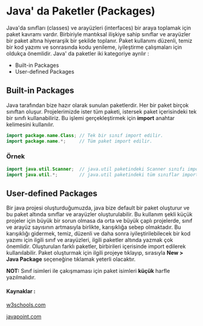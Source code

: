#  Java' da Paketler (Packages)

Java&#39;da sınıfları (classes) ve arayüzleri (interfaces) bir araya toplamak için paket kavramı vardır.  Birbiriyle mantıksal ilişkiye sahip sınıflar ve arayüzler bir paket altına hiyerarşik bir şekilde toplanır. Paket kullanımı düzenli, temiz bir kod yazımı ve sonrasında kodu yenileme, iyileştirme çalışmaları için oldukça önemlidir. Java' da paketler iki kategoriye ayrılır :

- Built-in Packages
- User-defined Packages



## Built-in Packages

Java tarafından bize hazır olarak sunulan paketlerdir. Her bir paket birçok sınıftan oluşur. Projelerimizde ister tüm paketi, istersek paket içerisindeki tek bir sınıfı kullanabiliriz. Bu işlemi gerçekleştirmek için **import** anahtar kelimesini kullanılır.

```java
import package.name.Class; // Tek bir sınıf import edilir.
import package.name.*;     // Tüm paket import edilir.
```

### Örnek

```java
import java.util.Scanner;  // java.util paketindeki Scanner sınıfı import edilir.
import java.util.*;        // java.util paketindeki tüm sınıflar import edilir.
```



## User-defined Packages

Bir java projesi oluşturduğumuzda, java bize default bir paket oluşturur ve bu paket altında sınıflar ve arayüzler oluşturulabilir. Bu kullanım şekli küçük projeler için büyük bir sorun olmasa da orta ve büyük çaplı projelerde, sınıf ve arayüz sayısının artmasıyla birlikte, karışıklığa sebep olmaktadır. Bu karışıklığı gidermek, temiz, düzenli  ve daha sonra iyileştirilebilecek bir kod yazımı için ilgili sınıf ve arayüzleri, ilgili paketler altında yazmak çok önemlidir. Oluşturulan farklı paketler, birbirileri içerisinde import edilerek kullanılabilir. Paket oluşturmak için ilgili projeye tıklayıp, sırasıyla **New  > Java Package**  seçeneğine tıklamak yeterli olacaktır. 

**NOT:** Sınıf isimleri ile çakışmaması için paket isimleri **küçük** harfle yazılmalıdır.







#### Kaynaklar : 

[w3schools.com](https://www.w3schools.com)

[javapoint.com](https://www.javatpoint.com)
